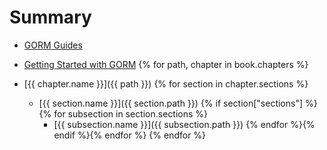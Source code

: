 # Summary

* [GORM Guides](http://github.com/jinzhu/gorm)

* [Getting Started with GORM](README.md)
{% for path, chapter in book.chapters %}
* [{{ chapter.name }}]({{ path }})
  {% for section in chapter.sections %}
  * [{{ section.name }}]({{ section.path }})
  {% if section["sections"] %}{% for subsection in section.sections %}
    * [{{ subsection.name }}]({{ subsection.path }})
  {% endfor %}{% endif %}{% endfor %}
{% endfor %}
